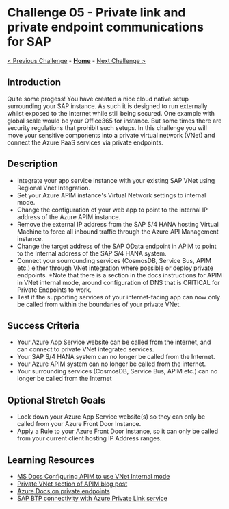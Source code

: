 # Challenge 05 - Private link and private endpoint communications for SAP

[< Previous Challenge](./Challenge-04.md) - **[Home](../README.md)** - [Next Challenge >](./Challenge-06.md)

## Introduction
Quite some progess! You have created a nice cloud native setup surrounding your SAP instance. As such it is designed to run externally whilst exposed to the Internet while still being secured. One example with global scale would be your Office365 for instance. But some times there are security regulations that prohibit such setups. In this challenge you will move your sensitive components into a private virtual network (VNet) and connect the Azure PaaS services via private endpoints.

## Description
- Integrate your app service instance with your existing SAP VNet using Regional Vnet Integration. 
- Set your Azure APIM instance's Virtual Network settings to internal mode.
- Change the configuration of your web app to point to the internal IP address of the Azure APIM instance. 
- Remove the external IP address from the SAP S/4 HANA hosting Virtual Machine to force all inbound traffic through the Azure API Management instance.
- Change the target address of the SAP OData endpoint in APIM to point to the Internal address of the SAP S/4 HANA system. 
- Connect your sourrounding services (CosmosDB, Service Bus, APIM etc.) either through VNet integration where possible or deploy private endpoints. *Note that there is a section in the docs instructions for APIM in VNet internal mode, around configuration of DNS that is CRITICAL for Private Endpoints to work.
- Test if the supporting services of your internet-facing app can now only be called from within the boundaries of your private VNet.

## Success Criteria
- Your Azure App Service website can be called from the internet, and can connect to private VNet integrated services.
- Your SAP S/4 HANA system can no longer be called from the Internet.
- Your Azure APIM system can no longer be called from the internet.
- Your surrounding services (CosmosDB, Service Bus, APIM etc.) can no longer be called from the Internet


## Optional Stretch Goals
- Lock down your Azure App Service website(s) so they can only be called from your Azure Front Door Instance.
- Apply a Rule to your Azure Front Door instance, so it can only be called from your current client hosting IP Address ranges.
 
## Learning Resources
- [MS Docs Configuring APIM to use VNet Internal mode](https://docs.microsoft.com/en-us/azure/api-management/api-management-using-with-internal-vnet)
- [Private VNet section of APIM blog post](https://blogs.sap.com/2021/08/12/.net-speaks-odata-too-how-to-implement-azure-app-service-with-sap-odata-gateway/)
- [Azure Docs on private endpoints](https://docs.microsoft.com/en-us/azure/private-link/private-endpoint-overview)
- [SAP BTP connectivity with Azure Private Link service](https://blogs.sap.com/2021/12/29/getting-started-with-btp-private-link-service-for-azure/)
